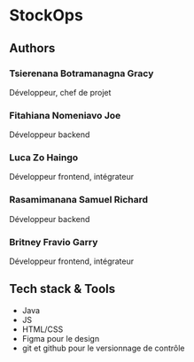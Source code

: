 # StockOps

## Authors

### Tsierenana Botramanagna Gracy
Développeur, chef de projet

### Fitahiana Nomeniavo Joe
Développeur backend

### Luca Zo Haingo
Développeur frontend, intégrateur

### Rasamimanana Samuel Richard
Développeur backend

### Britney Fravio Garry
Développeur frontend, intégrateur

## Tech stack & Tools

- Java
- JS
- HTML/CSS
- Figma pour le design
- git et github pour le versionnage de contrôle
